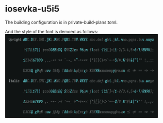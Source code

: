 # iosevka-u5i5

The building configuration is in private-build-plans.toml.

And the style of the font is demoed as follows:
![sample](https://github.com/halftwo/iosevka-u5i5/blob/master/iosevka-u5i5-v27.3.png)


